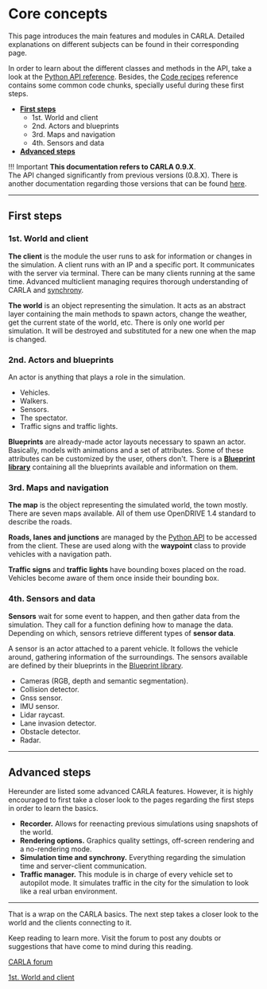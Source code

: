 # Core concepts

This page introduces the main features and modules in CARLA. Detailed explanations on different subjects can be found in their corresponding page.  

In order to learn about the different classes and methods in the API, take a look at the [Python API reference](python_api.md). Besides, the [Code recipes](ref_code_recipes.md) reference contains some common code chunks, specially useful during these first steps. 

  * [__First steps__](#first-steps)  
	* 1st. World and client
	* 2nd. Actors and blueprints
	* 3rd. Maps and navigation
	* 4th. Sensors and data
  * [__Advanced steps__](#advanced-steps)  

!!! Important
    **This documentation refers to CARLA 0.9.X**. <br>
    The API changed significantly from previous versions (0.8.X). There is another documentation regarding those versions that can be found [here](https://carla.readthedocs.io/en/stable/getting_started/). 

---
## First steps

### 1st. World and client

__The client__ is the module the user runs to ask for information or changes in the simulation. A client runs with an IP and a specific port. It communicates with the server via terminal. There can be many clients running at the same time. Advanced multiclient managing requires thorough understanding of CARLA and [synchrony](adv_synchrony_timestep.md).  

__The world__ is an object representing the simulation. It acts as an abstract layer containing the main methods to spawn actors, change the weather, get the current state of the world, etc. There is only one world per simulation. It will be destroyed and substituted for a new one when the map is changed.  

### 2nd. Actors and blueprints
An actor is anything that plays a role in the simulation.  

* Vehicles.
* Walkers.
* Sensors.
* The spectator.
* Traffic signs and traffic lights.

__Blueprints__ are already-made actor layouts necessary to spawn an actor. Basically, models with animations and a set of attributes. Some of these attributes can be customized by the user, others don't. There is a [__Blueprint library__](bp_library.md) containing all the blueprints available and information on them.  

### 3rd. Maps and navigation

__The map__ is the object representing the simulated world, the town mostly. There are seven maps available. All of them use OpenDRIVE 1.4 standard to describe the roads.  

__Roads, lanes and junctions__ are managed by the [Python API](python_api.md) to be accessed from the client. These are used along with the __waypoint__ class to provide vehicles with a navigation path.  

__Traffic signs__ and __traffic lights__ have bounding boxes placed on the road. Vehicles become aware of them once inside their bounding box.

### 4th. Sensors and data

__Sensors__ wait for some event to happen, and then gather data from the simulation. They call for a function defining how to manage the data. Depending on which, sensors retrieve different types of __sensor data__. 

A sensor is an actor attached to a parent vehicle. It follows the vehicle around, gathering information of the surroundings. The sensors available are defined by their blueprints in the [Blueprint library](bp_library.md).  

* Cameras (RGB, depth and semantic segmentation).  
* Collision detector.  
* Gnss sensor.  
* IMU sensor.  
* Lidar raycast.  
* Lane invasion detector.  
* Obstacle detector.  
* Radar.  

---
## Advanced steps  

Hereunder are listed some advanced CARLA features. However, it is highly encouraged to first take a closer look to the pages regarding the first steps in order to learn the basics.  

* __Recorder.__ Allows for reenacting previous simulations using snapshots of the world.  
* __Rendering options.__ Graphics quality settings, off-screen rendering and a no-rendering mode. 
* __Simulation time and synchrony.__ Everything regarding the simulation time and server-client communication.  
* __Traffic manager.__ This module is in charge of every vehicle set to autopilot mode. It simulates traffic in the city for the simulation to look like a real urban environment. 

---
That is a wrap on the CARLA basics. The next step takes a closer look to the world and the clients connecting to it.  

Keep reading to learn more. Visit the forum to post any doubts or suggestions that have come to mind during this reading.  

<div text-align: center>
<div class="build-buttons">
<p>
<a href="https://forum.carla.org/" target="_blank" class="btn btn-neutral" title="CARLA forum">
CARLA forum</a>
</p>
</div>
<div class="build-buttons">
<p>
<a href="../core_world" target="_blank" class="btn btn-neutral" title="1st. World and client">
1st. World and client</a>
</p>
</div>
</div>